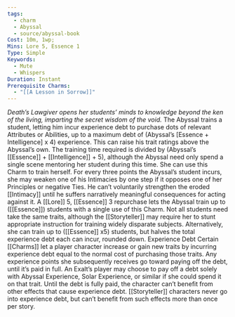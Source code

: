 ```yaml
---
tags:
  - charm
  - Abyssal
  - source/abyssal-book
Cost: 10m, 1wp; 
Mins: Lore 5, Essence 1
Type: Simple
Keywords:
  - Mute
  - Whispers
Duration: Instant
Prerequisite Charms:
  - "[[A Lesson in Sorrow]]"
---
```

*Death’s Lawgiver opens her students’ minds to knowledge beyond the ken of the living, imparting the secret wisdom of the void.*
The Abyssal trains a student, letting him incur experience debt to purchase dots of relevant Attributes or Abilities, up to a maximum debt of (Abyssal’s [Essence + Intelligence] x 4) experience. This can raise his trait ratings above the Abyssal’s own. The training time required is divided by (Abyssal’s [[Essence]] + [[Intelligence]] + 5), although the Abyssal need only spend a single scene mentoring her student during this time. She can use this Charm to train herself.
For every three points the Abyssal’s student incurs, she may weaken one of his Intimacies by one step if it opposes one of her Principles or negative Ties. He can’t voluntarily strengthen the eroded [[Intimacy]] until he suffers narratively meaningful consequences for acting against it.
A [[Lore]] 5, [[Essence]] 3 repurchase lets the Abyssal train up to ([[Essence]]) students with a single use of this Charm. Not all students need take the same traits, although the [[Storyteller]] may require her to stunt appropriate instruction for training widely disparate subjects. Alternatively, she can train up to ([[Essence]] x5) students, but halves the total experience debt each can incur, rounded down.
Experience Debt Certain [[Charms]] let a player character increase or gain new traits by incurring experience debt equal to the normal cost of purchasing those traits. Any experience points she subsequently receives go toward paying off the debt, until it’s paid in full. An Exalt’s player may choose to pay off a debt solely with Abyssal Experience, Solar Experience, or similar if she could spend it on that trait. Until the debt is fully paid, the character can’t benefit from other effects that cause experience debt. [[Storyteller]] characters never go into experience debt, but can’t benefit from such effects more than once per story.